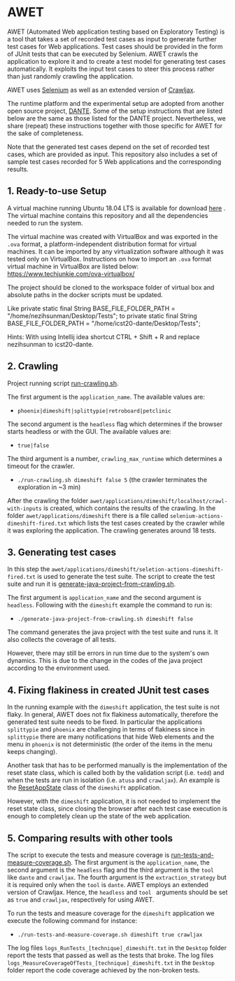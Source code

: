 # AWET

AWET (Automated Web application testing based on Exploratory Testing) is a tool that takes a set of recorded test cases as input to generate further test cases for Web applications. Test cases should be provided in the form of JUnit tests that can be executed by Selenium. AWET crawls the application to explore it and to create a test model for generating test cases automatically. It exploits the input test cases to steer this process rather than just randomly crawling the application.

AWET uses [Selenium](https://www.selenium.dev/) as well as an extended version of [Crawljax](https://github.com/crawljax/).

The runtime platform and the experimental setup are adopted from another open source project, [DANTE](https://github.com/matteobiagiola/ICST20-submission-material-DANTE). Some of the setup instructions that are listed below are the same as those listed for the DANTE project. Nevertheless, we share (repeat) these instructions together with those specific for AWET for the sake of completeness.

Note that the generated test cases depend on the set of recorded test cases, which are provided as input. This repository also includes a set of sample test cases recorded for 5 Web applications and the corresponding results.

## 1. Ready-to-use Setup

A virtual machine running Ubuntu 18.04 LTS is available for download [here](https://drive.google.com/file/d/1PAbpgt1Atx6GpTwRZRM0heNLs8IDfbwo/view?usp=sharing) . The virtual machine contains this repository and all the dependencies needed to run the system.

The virtual machine was created with VirtualBox and was exported in the `.ova` format, a platform-independent distribution format for virtual machines. It can be imported by any virtualization software although it was tested only on VirtualBox. Instructions on how to import an `.ova` format virtual machine in VirtualBox are listed below:
https://www.techjunkie.com/ova-virtualbox/

The project should be cloned to the workspace folder of virtual box and absolute paths in the docker scripts must be updated.

Like
private static final String BASE_FILE_FOLDER_PATH = "/home/nezihsunman/Desktop/Tests";
to
private static final String BASE_FILE_FOLDER_PATH = "/home/icst20-dante/Desktop/Tests";

Hints:
With using Intellij idea shortcut CTRL + Shift + R  and replace nezihsunman to  icst20-dante.

## 2. Crawling
Project running script [run-crawling.sh](https://github.com/nezihsunman/AWET/blob/master/awet/run-crawling.sh).

The first argument is the `application_name`. The available values are:
- `phoenix|dimeshift|splittypie|retroboard|petclinic`

The second argument is the `headless` flag which determines if the browser starts headless or with the GUI. The available values are:
- `true|false`

The third argument is a number, `crawling_max_runtime` which determines a timeout for the crawler.

- `./run-crawling.sh dimeshift false 5` (the crawler terminates the exploration in ~3 min)

After the crawling the folder `awet/applications/dimeshift/localhost/crawl-with-inputs` is created, which contains the results of the crawling. In the folder `awet/applications/dimeshift` there is a file called `selenium-actions-dimeshift-fired.txt` which lists the test cases created by the crawler while it was exploring the application. The crawling generates around 18 tests.

## 3. Generating test cases

In this step the `awet/applications/dimeshift/seletion-actions-dimeshift-fired.txt` is used to generate the test suite. The script to create the test suite and run it is [generate-java-project-from-crawling.sh](https://github.com/nezihsunman/AWET/blob/master/awet/generate-java-project-from-crawling.sh).

The first argument is `application_name` and the second argument is `headless`. Following with the `dimeshift` example the command to run is:
- `./generate-java-project-from-crawling.sh dimeshift false`

The command generates the java project with the test suite and runs it. It also collects the coverage of all tests.

However, there may still be errors in run time due to the system's own dynamics. This is due to the change in the codes of the java project according to the environment used.

## 4. Fixing flakiness in created JUnit test cases
In the running example with the `dimeshift` application, the test suite is not flaky. In general, AWET does not fix flakiness automatically, therefore the generated test suite needs to be fixed. In particular the applications `splittypie` and `phoenix` are challenging in terms of flakiness since in `splittypie` there are many notifications that hide Web elements and the menu in `phoenix` is not deterministic (the order of the items in the menu keeps changing).

Another task that has to be performed manually is the implementation of the reset state class, which is called both by the validation script (i.e. `tedd`) and when the tests are run in isolation (i.e. `atusa` and `crawljax`). An example is the [ResetAppState](https://github.com/anon-icst2020/ICST20-submission-material-DANTE/blob/master/dante/applications/dimeshift/testsuite-dimeshift/src/main/java/utils/ResetAppState.java) class of the `dimeshift` application. 

However, with the `dimeshift` application, it is not needed to implement the reset state class, since closing the browser after each test case execution is enough to completely clean up the state of the web application.

## 5. Comparing results with other tools
The script to execute the tests and measure coverage is [run-tests-and-measure-coverage.sh](https://github.com/nezihsunman/AWET/blob/master/awet/run-tests-and-measure-coverage.sh). The first argument is the `application_name`, the second argument is the `headless` flag and the third argument is the `tool ` like `dante` and `crawljax`. The fourth argument is the `extraction_strategy` but it is required only when the `tool` is `dante`.
AWET employs an extended version of Crawljax. Hence, the `headless` and `tool ` arguments should be set as `true` and `crawljax`, respectively for using AWET.

To run the tests and measure coverage for the `dimeshift` application we execute the following command for instance:
- `./run-tests-and-measure-coverage.sh dimeshift true crawljax`

The log files `logs_RunTests_[technique]_dimeshift.txt` in the `Desktop` folder report the tests that passed as well as the tests that broke. The log files `logs_MeasureCoverageOfTests_[technique]_dimeshift.txt` in the `Desktop` folder report the code coverage achieved by the non-broken tests.


